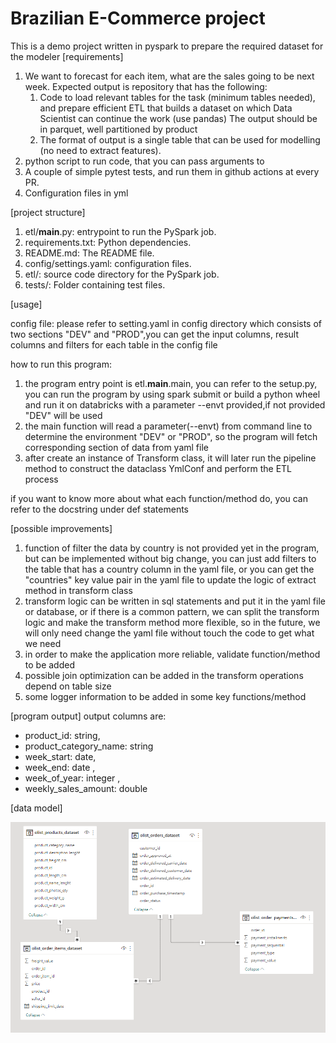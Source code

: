 # Brazilian E-Commerce project
This is a demo project written in pyspark to prepare the required dataset for the modeler
[requirements]

1. We want to forecast for each item, what are the sales going to be next week.
   Expected output is repository that has the following:
   1. Code to load relevant tables for the task (minimum tables needed), 
      and prepare efficient ETL that builds a dataset on which Data Scientist can continue the work (use pandas) 
      The output should be in parquet, well partitioned by product
   2. The format of output is a single table that can be used for modelling (no need to extract features).
2. python script to run code, that you can pass arguments to
3. A couple of simple pytest tests, and run them in github actions at every PR.
4. Configuration files in yml

[project structure]

1. etl/__main__.py: entrypoint to run the PySpark job.
2. requirements.txt: Python dependencies.
3. README.md: The README file.
4. config/settings.yaml: configuration files.
5. etl/: source code directory for the PySpark job.
6. tests/: Folder containing test files.

[usage]

config file: 
  please refer to setting.yaml in config directory which consists of two sections "DEV" and "PROD",you can 
  get the input columns, result columns and filters for each table in the config file
  

how to run this program:
 1. the program entry point is etl.__main__.main, you can refer to the setup.py, you can run the program by using 
    spark submit or build a python wheel and run it on databricks with a parameter --envt provided,if not provided 
    "DEV" will be used
 2. the main function will read a parameter(--envt) from command line to determine the environment "DEV" or "PROD", 
    so the program will fetch corresponding section of data from yaml file
 3. after create an instance of Transform class, it will later run the pipeline method to construct the dataclass 
    YmlConf and perform the ETL process

if you want to know more about what each function/method do, you can refer to the docstring under def statements

[possible improvements]

1. function of filter the data by country is not provided yet in the program, but can be implemented without big 
   change, you can just add filters to the table that has a country column in the yaml file, 
   or you can get the "countries" key value pair in the yaml file to update the logic of extract method in 
   transform class
2. transform logic can be written in sql statements and put it in the yaml file or database, or if there is a 
   common pattern, we can split the transform logic and make the transform method more flexible, so in the future, 
   we will only need change the yaml file without touch the code to get what we need
3. in order to make the application more reliable, validate function/method to be added
4. possible join optimization can be added in the transform operations depend on table size
5. some logger information to be added in some key functions/method

[program output]
output columns are: 
  - product_id: string,
  - product_category_name: string
  - week_start: date,
  - week_end: date ,
  - week_of_year: integer ,
  - weekly_sales_amount: double


[data model]


![img.png](img.png)